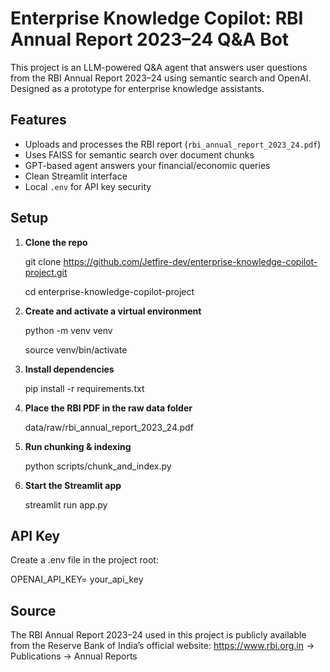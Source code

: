 # Enterprise Knowledge Copilot: RBI Annual Report 2023–24 Q&A Bot

This project is an LLM-powered Q&A agent that answers user questions from the RBI Annual Report 2023–24 using semantic search and OpenAI. Designed as a prototype for enterprise knowledge assistants.

## Features

- Uploads and processes the RBI report (`rbi_annual_report_2023_24.pdf`)
- Uses FAISS for semantic search over document chunks
- GPT-based agent answers your financial/economic queries
- Clean Streamlit interface
- Local `.env` for API key security

## Setup

1. **Clone the repo**

   git clone https://github.com/Jetfire-dev/enterprise-knowledge-copilot-project.git
   
   cd enterprise-knowledge-copilot-project

3. **Create and activate a virtual environment**

   python -m venv venv
   
   source venv/bin/activate

5. **Install dependencies**

   pip install -r requirements.txt

6. **Place the RBI PDF in the raw data folder**

   data/raw/rbi_annual_report_2023_24.pdf

7. **Run chunking & indexing**

   python scripts/chunk_and_index.py

8. **Start the Streamlit app**

   streamlit run app.py

## API Key

Create a .env file in the project root:

   OPENAI_API_KEY= your_api_key





## Source

The RBI Annual Report 2023–24 used in this project is publicly available from the Reserve Bank of India’s official website:
https://www.rbi.org.in → Publications → Annual Reports
